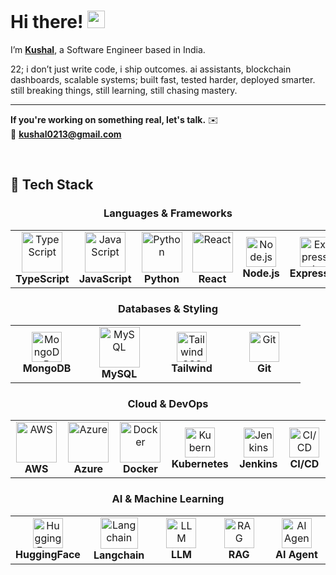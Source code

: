 # Hi there! <img src="https://emojis.slackmojis.com/emojis/images/1536351075/4594/blob-wave.gif" width="28"/>

I’m [**Kushal**](https://kushal-dev.vercel.app/), a Software Engineer based in India.

22; i don’t just write code, i ship outcomes. ai assistants, blockchain dashboards, scalable systems; built fast, tested harder, deployed smarter. 
still breaking things, still learning, still chasing mastery.


---

**If you're working on something real, let's talk.** ✉️  
📧 **kushal0213@gmail.com**

</div>

<br/>

## 🚀 Tech Stack

<div align="center">

### **Languages & Frameworks**
<table>
  <tr>
    <td align="center" width="100">
      <img src="https://techstack-generator.vercel.app/ts-icon.svg" alt="TypeScript" width="65" height="65" />
      <br><b>TypeScript</b>
    </td>
    <td align="center" width="100">
      <img src="https://techstack-generator.vercel.app/js-icon.svg" alt="JavaScript" width="65" height="65" />
      <br><b>JavaScript</b>
    </td>
    <td align="center" width="100">
      <img src="https://techstack-generator.vercel.app/python-icon.svg" alt="Python" width="65" height="65" />
      <br><b>Python</b>
    </td>
    <td align="center" width="100">
      <img src="https://techstack-generator.vercel.app/react-icon.svg" alt="React" width="65" height="65" />
      <br><b>React</b>
    </td>
    <td align="center" width="100">
      <img src="https://skillicons.dev/icons?i=nodejs" width="48" height="48" alt="Node.js" />
      <br><b>Node.js</b>
    </td>
    <td align="center" width="100">
      <img src="https://skillicons.dev/icons?i=express" width="48" height="48" alt="Express.js" />
      <br><b>Express.js</b>
    </td>
  </tr>
</table>

### **Databases & Styling**
<table>
  <tr>
    <td align="center" width="100">
      <img src="https://skillicons.dev/icons?i=mongodb" width="48" height="48" alt="MongoDB" />
      <br><b>MongoDB</b>
    </td>
    <td align="center" width="100">
      <img src="https://techstack-generator.vercel.app/mysql-icon.svg" alt="MySQL" width="65" height="65" />
      <br><b>MySQL</b>
    </td>
    <td align="center" width="100">
      <img src="https://skillicons.dev/icons?i=tailwind" width="48" height="48" alt="Tailwind CSS" />
      <br><b>Tailwind</b>
    </td>
    <td align="center" width="100">
      <img src="https://user-images.githubusercontent.com/25181517/192108372-f71d70ac-7ae6-4c0d-8395-51d8870c2ef0.png" width="48" height="48" alt="Git" />
      <br><b>Git</b>
    </td>
  </tr>
</table>

### **Cloud & DevOps**
<table>
  <tr>
    <td align="center" width="100">
      <img src="https://techstack-generator.vercel.app/aws-icon.svg" alt="AWS" width="65" height="65" />
      <br><b>AWS</b>
    </td>
    <td align="center" width="100">
      <img src="https://skillicons.dev/icons?i=azure" alt="Azure" width="65" height="65" />
      <br><b>Azure</b>
    </td>
    <td align="center" width="100">
      <img src="https://techstack-generator.vercel.app/docker-icon.svg" alt="Docker" width="65" height="65" />
      <br><b>Docker</b>
    </td>
    <td align="center" width="100">
      <img src="https://techstack-generator.vercel.app/kubernetes-icon.svg" width="48" height="48" alt="Kubernetes" />
      <br><b>Kubernetes</b>
    </td>
    <td align="center" width="100">
      <img src="https://skillicons.dev/icons?i=jenkins" width="48" height="48" alt="Jenkins" />
      <br><b>Jenkins</b>
    </td>
    <td align="center" width="100">
      <img src="https://res.cloudinary.com/dt44k2ead/image/upload/v1755636128/cicd-svgrepo-com_hlhmkm.svg" width="48" height="48" alt="CI/CD" />
      <br><b>CI/CD</b>
    </td>
  </tr>
</table>

### **AI & Machine Learning**
<table>
  <tr>
    <td align="center" width="100">
      <img src="https://cdn.simpleicons.org/huggingface" width="48" height="48" alt="HuggingFace" />
      <br><b>HuggingFace</b>
    </td>
    <td align="center" width="100">
      <img src="https://res.cloudinary.com/dt44k2ead/image/upload/v1755635901/langchain-color_djb9qg.png" width="60" height="50" alt="Langchain" />
      <br><b>Langchain</b>
    </td>
    <td align="center" width="100">
      <img src="https://res.cloudinary.com/dt44k2ead/image/upload/v1755637334/icons8-ai_ol2rvf.svg" width="48" height="48" alt="LLM" />
      <br><b>LLM</b>
    </td>
    <td align="center" width="100">
      <img src="https://res.cloudinary.com/dt44k2ead/image/upload/v1755637741/icons8-online-binary-code-64_jpuxvh.png" width="48" height="48" alt="RAG" />
      <br><b>RAG</b>
    </td>
    <td align="center" width="100">
      <img src="https://res.cloudinary.com/dt44k2ead/image/upload/v1755636275/agents_jfd1hp.png" width="48" height="48" alt="AI Agent" />
      <br><b>AI Agent</b>
    </td>
  </tr>
</table>

</div>

